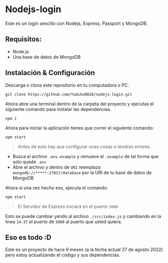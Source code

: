 # Nodejs-login

Este es un login sencillo con Nodejs, Express, Passport y MongoDB.

## Requisitos:

- Node.js
- Una base de datos de MongoDB

## Instalación & Configuración

Descarga o clona este repositorio en tu computadora o PC.

```
git clone https://github.com/Yumiko0828/nodejs-login.git
```

Ahora abre una terminal dentro de la carpeta del proyecto y ejecutas el siguiente comando para instalar las dependencias.

```
npm i
```

Ahora para iniciar la aplicación tienes que correr el siguiente comando:

```
npm start
```

> Antes de esto hay que configurar unas cosas o tendras errores.

- Busca el archivo `.env.example` y remueve el `.example` de tal forma que solo quede `.env`
- Abre el archivo y dentro de `URI` reemplaza `mongodb://*****:27017/database` por la URI de tu base de datos de MongoDB

Ahora si una vez hecho eso, ejecuta el comando:

```
npm start
```

> El Servidor de Express iniciará en el puerto `3000`

Esto se puede cambiar yendo al archivo `./src/index.js` y cambiando en la linea `14:37` el puerto de `3000` al puerto que usted quiera.

## Eso es todo :D

Este es un proyecto de hace 9 meses (a la fecha actual 27 de agosto 2022) pero estoy actualizando el código y sus dependencias.
